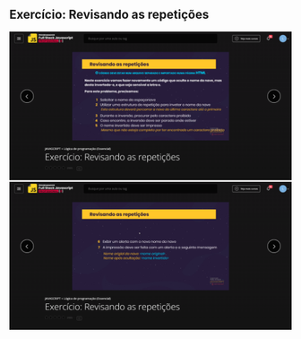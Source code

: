 ## Exercício: Revisando as repetições

![Screenshot](exercicio-revisando-as-repeticoes-1.png)
![Screenshot](exercicio-revisando-as-repeticoes-2.png)